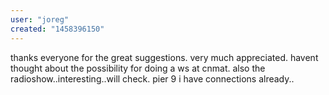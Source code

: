 ```yaml
---
user: "joreg"
created: "1458396150"
---
```


thanks everyone for the great suggestions. very much appreciated. havent thought about the possibility for doing a ws at cnmat. also the radioshow..interesting..will check. pier 9 i have connections already..
